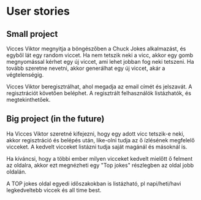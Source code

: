 # User stories

## Small project

Vicces Viktor megnyitja a böngészőben a Chuck Jokes alkalmazást, és egyből lát egy random viccet. Ha nem tetszik neki a vicc, akkor egy gomb megnyomással kérhet egy új viccet, ami lehet jobban fog neki tetszeni. Ha tovább szeretne nevetni, akkor generálhat egy új viccet, akár a végtelenségig.

Vicces Viktor beregisztrálhat, ahol megadja az email címét és jelszavát. A regisztrációt követően beléphet. A regisztrált felhasználók listázhatók, és megtekinthetőek.

## Big project (in the future)

Ha Vicces Viktor szeretné kifejezni, hogy egy adott vicc tetszik-e neki, akkor regisztráció és belépés után, like-olni tudja az ő ízlésének megfelelő vicceket. A kedvelt vicceket listázni tudja saját magánál és másoknál is.

Ha kíváncsi, hogy a többi ember milyen vicceket kedvelt mielőtt ő felment az oldalra, akkor ezt megnézheti egy "Top jokes" részlegben az oldal jobb oldalán.

A TOP jokes oldal egyedi időszakokban is listázható, pl napi/heti/havi legkedveltebb viccek és all time best.
